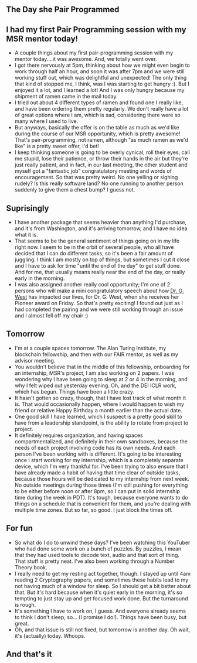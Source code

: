 ## The Day she Pair Programmed

## I had my first Pair Programming session with my MSR mentor today!
- A couple things about my first pair-programming session with my mentor today....it was awesome. And, we totally went over. 
- I got there nervously at 5pm, thinking about how we might even begin to work through half an hour, and soon it was after 7pm and we were still working stuff out,
which was delightful and unexpected! The only thing that kind of stopped me, I think, was I was starting to get hungry :). But I enjoyed it a lot, and I learned
a lot! And I was only hungry because my shipment of ramen came in the mail today.
- I tried out about 4 different types of ramen and found one I really like, and have been ordering them pretty regularly. We don't really have a lot of great options
where I am, which is sad, considering there were so many where I used to live.
- But anyways, basically the offer is on the table as much as we'd like during the course of our MSR opportunity, which is pretty awesome! That's pair-programming,
not ramen, although "as much ramen as we'd like" is a pretty sweet offer, I'd bet!
- I keep thinking someone is going to be overly cynical, roll their eyes, call me stupid, lose their patience, or throw their hands in the air but they're just
really patient, and in fact, in our last meeting, the other student and myself got a "fantastic job" congratulatory meeting and words of encouragement. So that
was pretty weird. No one yelling or sighing rudely? Is this really software land? No one running to another person suddenly to give them a chest bump? I guess not.

## Suprisingly
- I have another package that seems heavier than anything I'd purchase, and it's from Washington, and it's arriving tomorrow, and I have no idea what it is.
- That seems to be the general sentiment of things going on in my life right now. I seem to be in the orbit of several people, who all have decided that
I can do different tasks, so it's been a fair amount of juggling. I think I am mostly on top of things, but sometimes I cut it close and I have to ask for time
"until the end of the day" to get stuff done. And for me, that usually means really near the end of the day, or really early in the morning.
- I was also assigned another really cool opportunity; I'm one of 2 persons who will make a mini congratulatory speech about how [Dr. G. West](https://en.wikipedia.org/wiki/Gladys_West) has impacted our lives,
for Dr. G. West, when she receives her Pioneer award on Friday. So that's pretty exciting! I found out just as I had completed the pairing and we were still working through an issue
and I almost fell off my chair :)

## Tomorrow
- I'm at a couple spaces tomorrow. The Alan Turing Institute, my blockchain fellowship, and then with our FAIR mentor, as well as my advisor meeting.
- You wouldn't believe that in the middle of this fellowship, onboarding for an internship, MSR's project, I am also working on 2 papers. I was wondering why
I have been going to sleep at 2 or 4 in the morning, and why I felt wiped out yesterday evening. Oh, and the DEI ICLR work, which has begun. 
Things have been a little crazy.
- It hasn't gotten so crazy, though, that I have lost track of what month it is. That would occasionally happen, where I would happen to wish my friend or
relative Happy Birthday a month earlier than the actual date.
- One good skill I have learned, which I suspect is a pretty good skill to have from a leadership standpoint, is the ability to rotate from project to project.
- It definitely requires organization, and having spaces compartmentalized, and definitely in their own sandboxes, because the needs of each project involving 
code has its own needs. And each person I've been working with is different. It's going to be interesting once I start working for my internship, which is a
completely separate device, which I'm very thankful for. I've been trying to also ensure that I have already made a habit of having that time clear of outside tasks,
because those hours will be dedicated to my internship from next week. No outside meetings during those times (I'm still pushing for everything to be either 
before noon or after 8pm, so I can put in solid internship time during the week in PDT). It's tough, because everyone wants to do things on a schedule that is 
convenient for them, and you're dealing with multiple time zones. But so far, so good. I just block the times off.

## For fun
- So what do I do to unwind these days? I've been watching this YouTuber who had done some work on a bunch of puzzles. By puzzles, I mean that they 
had used tools to decode text, audio and that sort of thing. That stuff is pretty neat. I've also been working through a Number Theory book.
- I really need to get my resting act together, though. I stayed up until 4am reading 2 Cryptography papers, and sometimes these habits lead to my not having much of 
a window for sleep. So I should get a bit better about that. But it's hard because when it's quiet early in the morning, it's so tempting to just stay up
and get focused work done. But the turnaround is rough.
- It's something I have to work on, I guess. And everyone already seems to think I don't sleep, so... (I promise I do!). Things have been busy, but great.
- Oh, and that issue is still not fixed, but tomorrow is another day. Oh wait, it's (actually) today. Whoops.

## And that's it
